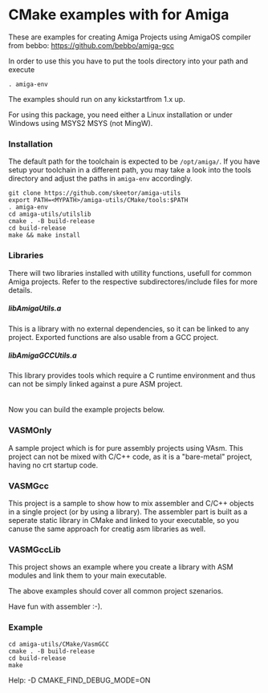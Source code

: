 # CMake examples with for Amiga 

These are examples for creating Amiga Projects using AmigaOS compiler from bebbo: https://github.com/bebbo/amiga-gcc

In order to use this you have to put the tools directory into your path and execute

`. amiga-env`

The examples should run on any kickstartfrom 1.x up.

For using this package, you need either a Linux installation or under Windows using MSYS2 MSYS (not MingW).

### Installation

The default path for the toolchain is expected to be `/opt/amiga/`. If you have setup your toolchain in a different path, you may take a look into the tools directory and adjust the paths in `amiga-env` accordingly.

```
git clone https://github.com/skeetor/amiga-utils
export PATH=<MYPATH>/amiga-utils/CMake/tools:$PATH
. amiga-env
cd amiga-utils/utilslib
cmake . -B build-release
cd build-release
make && make install
```

### Libraries

There will two libraries installed with utillity functions, usefull for common Amiga projects. Refer to the respective subdirectores/include files for more details.

##### libAmigaUtils.a

This is a library with no external dependencies, so it can be linked to any project. Exported functions are also usable from a GCC project.

##### libAmigaGCCUtils.a

This library provides tools which require a C runtime environment and thus can not be simply linked against a pure ASM project.
<br>
<br>
<br>
Now you can build the example projects below.

### VASMOnly

A sample project which is for pure assembly projects using VAsm. This project can not be mixed with C/C++ code, as it is a "bare-metal" project, having no crt startup code.

### VASMGcc

This project is a sample to show how to mix assembler and C/C++ objects in a single project (or by using a library).
The assembler part is built as a seperate static library in CMake and linked to your executable, so you canuse the same approach for creatig asm libraries as well.

### VASMGccLib

This project shows an example where you create a library with ASM modules and link them to your main executable.

The above examples should cover all common project szenarios.

Have fun with assembler :-).


### Example

```
cd amiga-utils/CMake/VasmGCC
cmake . -B build-release
cd build-release
make
```

Help: -D CMAKE_FIND_DEBUG_MODE=ON
